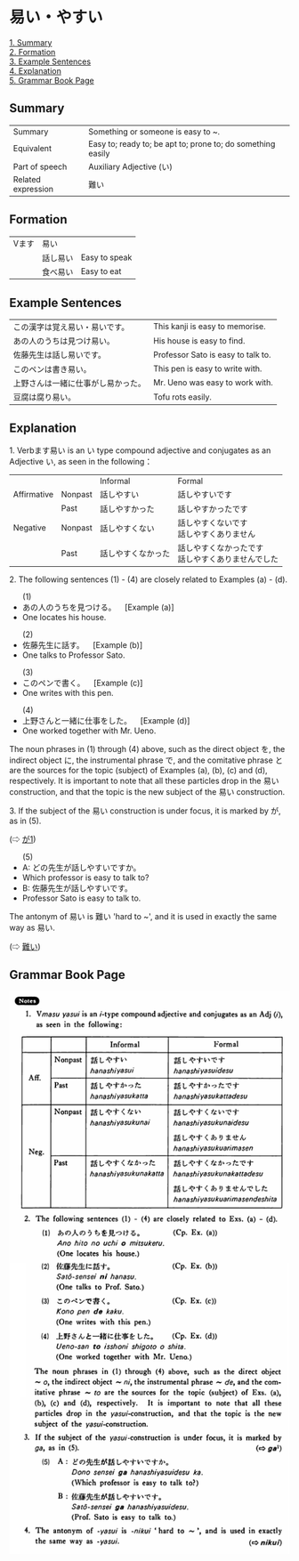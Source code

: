 # 易い・やすい

[1. Summary](#summary)<br>
[2. Formation](#formation)<br>
[3. Example Sentences](#example-sentences)<br>
[4. Explanation](#explanation)<br>
[5. Grammar Book Page](#grammar-book-page)<br>


## Summary

<table><tr>   <td>Summary</td>   <td>Something or someone is easy to ~.</td></tr><tr>   <td>Equivalent</td>   <td>Easy to; ready to; be apt to; prone to; do something easily</td></tr><tr>   <td>Part of speech</td>   <td>Auxiliary Adjective (い)</td></tr><tr>   <td>Related expression</td>   <td>難い</td></tr></table>

## Formation

<table class="table"> <tbody><tr class="tr head"> <td class="td"><span class="bold"><span>Vます</span></span></td> <td class="td"><span class="concept">易い</span> </td> <td class="td"><span>&nbsp;</span></td> </tr> <tr class="tr"> <td class="td"><span>&nbsp;</span></td> <td class="td"><span>話し<span class="concept">易い</span></span> </td> <td class="td"><span>Easy    to speak</span></td> </tr> <tr class="tr"> <td class="td"><span>&nbsp;</span></td> <td class="td"><span>食べ<span class="concept">易い</span></span> </td> <td class="td"><span>Easy    to eat</span></td> </tr></tbody></table>

## Example Sentences

<table><tr>   <td>この漢字は覚え易い・易いです。</td>   <td>This kanji is easy to memorise.</td></tr><tr>   <td>あの人のうちは見つけ易い。</td>   <td>His house is easy to find.</td></tr><tr>   <td>佐藤先生は話し易いです。</td>   <td>Professor Sato is easy to talk to.</td></tr><tr>   <td>このペンは書き易い。</td>   <td>This pen is easy to write with.</td></tr><tr>   <td>上野さんは一緒に仕事がし易かった。</td>   <td>Mr. Ueno was easy to work with.</td></tr><tr>   <td>豆腐は腐り易い。</td>   <td>Tofu rots easily.</td></tr></table>

## Explanation

<p>1. Verbます<span class="cloze">易い</span> is an い type compound adjective and conjugates as an Adjective い, as seen in the following：</p>  <table class="table"> <tbody> <tr class="tr"> <td class="td"></td> <td class="td"></td> <td class="td">Informal</td> <td class="td">Formal</td> </tr> <tr class="tr"> <td class="td">Affirmative</td> <td class="td">Nonpast</td> <td class="td">話し<span class="cloze">やすい</span></td> <td class="td">話し<span class="cloze">やすい</span>です</td> </tr> <tr class="tr"> <td class="td"></td> <td class="td">Past</td> <td class="td">話し<span class="cloze">やすかった</span></td> <td class="td">話し<span class="cloze">やすかった</span>です</td> </tr> <tr class="tr"> <td class="td">Negative</td> <td class="td">Nonpast</td> <td class="td">話し<span class="cloze">やすくない</span></td> <td class="td">話し<span class="cloze">やすくない</span>です<br>話し<span class="cloze">やすくありません</span></td> </tr> <tr class="tr"> <td class="td"></td> <td class="td">Past</td> <td class="td">話し<span class="cloze">やすくなかった</span></td> <td class="td">話し<span class="cloze">やすくなかった</span>です<br>話し<span class="cloze">やすくありませんでした</span></td> </tr> </tbody> </table>   <p>2. The following sentences (1) - (4) are closely related to Examples (a) - (d).</p>  <ul>(1) <li>あの人のうちを見つける。&nbsp;&nbsp;&nbsp;&nbsp;[Example (a)]</li> <li>One locates his house.</li>  </ul>  <ul>(2) <li>佐藤先生に話す。&nbsp;&nbsp;&nbsp;&nbsp;[Example (b)]</li> <li>One talks to Professor Sato.</li>  </ul>  <ul>(3) <li>このペンで書く。&nbsp;&nbsp;&nbsp;&nbsp;[Example (c)]</li> <li>One writes with this pen.</li>  </ul>  <ul>(4) <li>上野さんと一緒に仕事をした。&nbsp;&nbsp;&nbsp;&nbsp;[Example (d)]</li> <li>One worked together with Mr. Ueno.</li>  </ul>  <p>The noun phrases in (1) through (4) above, such as the direct object を, the indirect object に, the instrumental phrase で, and the comitative phrase と are the sources for the topic (subject) of Examples (a), (b), (c) and (d), respectively. It is important to note that all these particles drop in the <span class="cloze">易い</span> construction, and that the topic is the new subject of the <span class="cloze">易い</span> construction.</p>  <p>3. If the subject of the <span class="cloze">易い</span> construction is under focus, it is marked by が, as in (5).</p>  <p>(⇨ <a href="#㊦ が (1)">が1</a>)</p>  <ul>(5) <li>A: どの先生が話し<span class="cloze">やすい</span>ですか。</li> <li>Which professor is easy to talk to?</li> <div class="divide"></div> <li>B: 佐藤先生が話し<span class="cloze">やすい</span>です。</li> <li>Professor Sato is easy to talk to.</li>  </ul>  <p>The antonym of <span class="cloze">易い</span> is 難い 'hard to ~', and it is used in exactly the same way as <span class="cloze">易い</span>.</p>  <p>(⇨ <a href="#㊦ 難い・にくい">難い</a>)</p>

## Grammar Book Page

![](../img/Basic易い.png)


